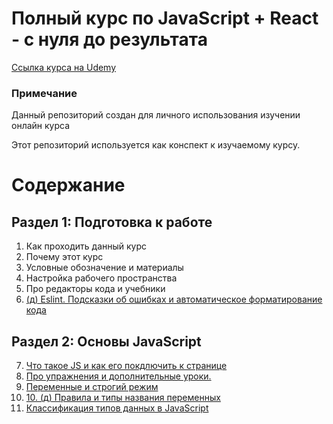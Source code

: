 # Полный курс по JavaScript + React - с нуля до результата

[Ссылка курса на Udemy](https://www.udemy.com/course/javascript_full/)

### Примечание
Данный репозиторий создан для личного использования изучении онлайн курса 

Этот репозиторий используется как конспект к изучаемому курсу.

# Содержание

## Раздел 1: Подготовка к работе
1. Как проходить данный курс
2. Почему этот курс
3. Условные обозначение и материалы
4. Настройка рабочего пространства
5. Про редакторы кода и учебники
6. [(д) Eslint. Подсказки об ошибках и автоматическое форматирование кода](./Chapter1/eslint.md)

## Раздел 2: Основы JavaScript
7. [Что такое JS и как его покдлючить к странице](./Chapter2/whatIsJs.md)
8. [Про упражнения и дополнительные уроки.](./Chapter2/aboutAdditionalLessons.md)
9. [Переменные и строгий режим](./Chapter2/varAndStrictMode.md)
10. [10. (д) Правила и типы названия переменных](./Chapter2/rulesVarNameTypes.md)
11. [Классификация типов данных в JavaScript](./Chapter2/classification-data-types.md)